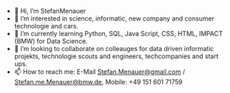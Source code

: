 - 👋 Hi, I’m StefanMenauer
- 👀 I’m interested in science, informatic, new company and consumer technologie and cars.
- 🌱 I’m currently learning Python, SQL, Java Script, CSS, HTML, IMPACT (BMW) for Data Science.
- 💞️ I’m looking to collaborate on colleauges for data driven informatic projekts, technologie scouts and engineers, techcompanies and start ups.
- 📫 How to reach me: E-Mail Stefan.Menauer@gmail.com / Stefan.me.Menauer@bmw.de, Mobile: +49 151 601 71759

<!---
StefanMenauer/StefanMenauer is a ✨ special ✨ repository because its `README.md` (this file) appears on your GitHub profile.
You can click the Preview link to take a look at your changes.
--->

